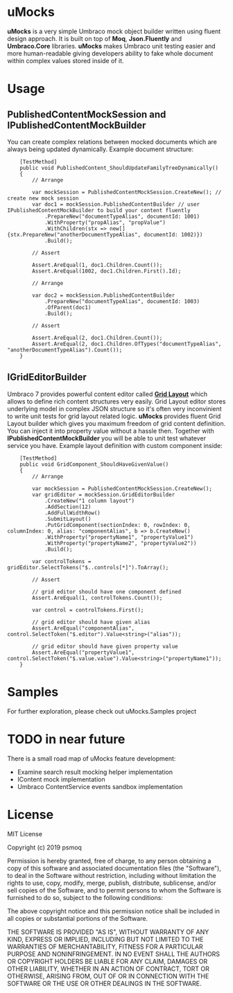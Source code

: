# uMocks

**uMocks** is a very simple Umbraco mock object builder written using fluent design approach. It is built on top of **Moq**, **Json.Fluently** and **Umbraco.Core** libraries. **uMocks** makes Umbraco unit testing easier and more human-readable giving developers ability to fake whole document within complex values stored inside of it.

# Usage

## PublishedContentMockSession and IPublishedContentMockBuilder

You can create complex relations between mocked documents which are always being updated dynamically. Example document structure:

        [TestMethod]
        public void PublishedContent_ShouldUpdateFamilyTreeDynamically()
        {
            // Arrange

            var mockSession = PublishedContentMockSession.CreateNew(); // create new mock session
            var doc1 = mockSession.PublishedContentBuilder // user IPublishedContentMockBuilder to build your content fluently
                .PrepareNew("documentTypeAlias", documentId: 1001)
                .WithProperty("propAlias", "propValue")
                .WithChildren(stx => new[] {stx.PrepareNew("anotherDocumentTypeAlias", documentId: 1002)})
                .Build();

            // Assert

            Assert.AreEqual(1, doc1.Children.Count());
            Assert.AreEqual(1002, doc1.Children.First().Id);

            // Arrange

            var doc2 = mockSession.PublishedContentBuilder
                .PrepareNew("documentTypeAlias", documentId: 1003)
                .OfParent(doc1)
                .Build();

            // Assert

            Assert.AreEqual(2, doc1.Children.Count());
            Assert.AreEqual(2, doc1.Children.OfTypes("documentTypeAlias", "anotherDocumentTypeAlias").Count());
        }

## IGridEditorBuilder

Umbraco 7 provides powerful content editor called **[Grid Layout](https://our.umbraco.com/documentation/getting-started/backoffice/property-editors/built-in-property-editors/grid-layout/)** which allows to define rich content structures very easily. Grid Layout editor stores underlying model in complex JSON structure so it's often very inconvinient to write unit tests for grid layout related logic. **uMocks** provides fluent Grid Layout builder which gives you maximum freedom of grid content definition. You can inject it into property value without a hassle then. Together with **IPublishedContentMockBuilder** you will be able to unit test whatever service you have. Example layout definition with custom component inside:

        [TestMethod]
        public void GridComponent_ShouldHaveGivenValue()
        {
            // Arrange

            var mockSession = PublishedContentMockSession.CreateNew();
            var gridEditor = mockSession.GridEditorBuilder
                .CreateNew("1 column layout")
                .AddSection(12)
                .AddFullWidthRow()
                .SubmitLayout()
                .PutGridComponent(sectionIndex: 0, rowIndex: 0, columnIndex: 0, alias: "componentAlias", b => b.CreateNew()
                .WithProperty("propertyName1", "propertyValue1")
                .WithProperty("propertyName2", "propertyValue2"))
                .Build();

            var controlTokens = gridEditor.SelectTokens("$..controls[*]").ToArray();

            // Assert

            // grid editor should have one component defined
            Assert.AreEqual(1, controlTokens.Count()); 

            var control = controlTokens.First();

            // grid editor should have given alias
            Assert.AreEqual("componentAlias", control.SelectToken("$.editor").Value<string>("alias"));

            // grid editor should have given property value
            Assert.AreEqual("propertyValue1", control.SelectToken("$.value.value").Value<string>("propertyName1"));
        }

# Samples

For further exploration, please check out uMocks.Samples project

# TODO in near future

There is a small road map of uMocks feature development:

  * Examine search result mocking helper implementation
  * IContent mock implementation
  * Umbraco ContentService events sandbox implementation

# License

MIT License

Copyright (c) 2019 psmoq

Permission is hereby granted, free of charge, to any person obtaining a copy
of this software and associated documentation files (the "Software"), to deal
in the Software without restriction, including without limitation the rights
to use, copy, modify, merge, publish, distribute, sublicense, and/or sell
copies of the Software, and to permit persons to whom the Software is
furnished to do so, subject to the following conditions:

The above copyright notice and this permission notice shall be included in all
copies or substantial portions of the Software.

THE SOFTWARE IS PROVIDED "AS IS", WITHOUT WARRANTY OF ANY KIND, EXPRESS OR
IMPLIED, INCLUDING BUT NOT LIMITED TO THE WARRANTIES OF MERCHANTABILITY,
FITNESS FOR A PARTICULAR PURPOSE AND NONINFRINGEMENT. IN NO EVENT SHALL THE
AUTHORS OR COPYRIGHT HOLDERS BE LIABLE FOR ANY CLAIM, DAMAGES OR OTHER
LIABILITY, WHETHER IN AN ACTION OF CONTRACT, TORT OR OTHERWISE, ARISING FROM,
OUT OF OR IN CONNECTION WITH THE SOFTWARE OR THE USE OR OTHER DEALINGS IN THE
SOFTWARE.
